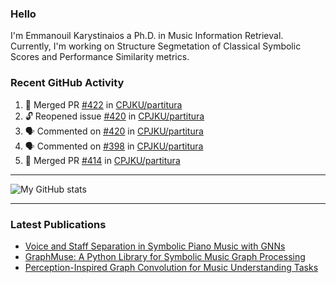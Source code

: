 ### Hello

I'm Emmanouil Karystinaios a Ph.D. in Music Information Retrieval.
Currently, I'm working on Structure Segmetation of Classical Symbolic Scores and Performance Similarity metrics.


### Recent GitHub Activity
  
<!--START_SECTION:activity-->
1. 🎉 Merged PR [#422](https://github.com/CPJKU/partitura/pull/422) in [CPJKU/partitura](https://github.com/CPJKU/partitura)
2. 🔓 Reopened issue [#420](https://github.com/CPJKU/partitura/issues/420) in [CPJKU/partitura](https://github.com/CPJKU/partitura)
3. 🗣 Commented on [#420](https://github.com/CPJKU/partitura/issues/420#issuecomment-2618171470) in [CPJKU/partitura](https://github.com/CPJKU/partitura)
4. 🗣 Commented on [#398](https://github.com/CPJKU/partitura/pull/398#issuecomment-2614510574) in [CPJKU/partitura](https://github.com/CPJKU/partitura)
5. 🎉 Merged PR [#414](https://github.com/CPJKU/partitura/pull/414) in [CPJKU/partitura](https://github.com/CPJKU/partitura)
<!--END_SECTION:activity-->

---

![My GitHub stats](https://github-readme-stats.vercel.app/api?username=manoskary&show_icons=true&theme=radical)


<!--
**manoskary/manoskary** is a ✨ _special_ ✨ repository because its `README.md` (this file) appears on your GitHub profile.

Here are some ideas to get you started:

- 🔭 I’m currently working on ...
- 🌱 I’m currently learning ...
- 👯 I’m looking to collaborate on ...
- 🤔 I’m looking for help with ...
- 💬 Ask me about ...
- 📫 How to reach me: ...
- 😄 Pronouns: ...
- ⚡ Fun fact: ...
-->

---

### Latest Publications

<!-- BLOG-POST-LIST:START -->
- [Voice and Staff Separation in Symbolic Piano Music with GNNs](https://towardsdatascience.com/voice-and-staff-separation-in-symbolic-piano-music-with-gnns-0cab100629cf?source=rss-9d63e988ed0c------2)
- [GraphMuse: A Python Library for Symbolic Music Graph Processing](https://towardsdatascience.com/graphmuse-a-python-library-for-symbolic-music-graph-processing-40dbd9baf319?source=rss-9d63e988ed0c------2)
- [Perception-Inspired Graph Convolution for Music Understanding Tasks](https://towardsdatascience.com/perception-inspired-graph-convolution-for-music-understanding-tasks-4d2ba1be48e7?source=rss-9d63e988ed0c------2)
<!-- BLOG-POST-LIST:END -->

